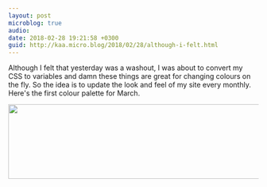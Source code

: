 ```yaml
---
layout: post
microblog: true
audio: 
date: 2018-02-28 19:21:58 +0300
guid: http://kaa.micro.blog/2018/02/28/although-i-felt.html
---
```

Although I felt that yesterday was a washout, I was about to convert my CSS to variables and damn these things are great for changing colours on the fly. So the idea is to update the look and feel of my site every monthly. Here's the first colour palette for March.

<img src="https://micro.kaa.bz/uploads/2018/4957d6dbb5.jpg" width="600" height="150" />
